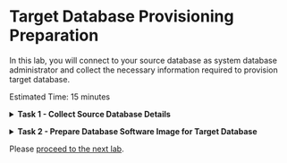 # Target Database Provisioning Preparation

In this lab, you will connect to your source database as system database administrator and collect the necessary information required to provision target database.


Estimated Time: 15 minutes

**<details><summary>Task 1 - Collect Source Database Details </summary>**
<p>

**1. Login to the Source Database system using the Public IP.**

   Username to login : opc 

   Use the private key generated earlier.

**2. Check the Opearating System version of the Source Database.**

   Execute the below command after login in as opc.
   
   cat /etc/os-release

   Please use similar commnads in case above command doesn't work for you ( in case you have selected different Source Database System than the one specified in Lab 2)

   You will get a output similar to the one below.

   ![ss1](./images/osver.png)

   Please note that Physical Offline Migration will work only for source databases with Linux based Operating System.

**3. Set the Database environment to connect to your database.**

   Switch user to Oracle using below command.

   sudo su - oracle

   Set the environment to connect to your database using below command.

   Type . oraenv and press enter 
    
   Enter ORCL when asked for ORACLE_SID and then press enter    --> Enter your DB name if that is different in case of on premise.

**4.  Check the database version of the Source Database.**

   In this livelab we have used Oracle Marketplace image for which you know the version that you have selected.

   However , In case you would like to know the database version with latest patches then please use the below command
    
   Execute 'opatch lsinventory' command as Oracle user.

   check for the output to determine the exact database version.

**5.  Check the Database Edition of the Source Database.**

   In this livelab we have used Oracle Marketplace image for Source Database which uses Oracle Database Enterprise Edition.

   However in case you would like know the Database Edition for your on premise Database then refer the below steps.

   Execute the below query after connecting to database using sqlplus.
   ```console
   select banner from v$version;
   ```
   You will receive an output similar to the one below which will have the Database Edition.

   ![ss2](./images/banner.png)

**6. Check Database characterset.**
   
   Run the below query to identify the database character set and national characterset.
   ```console
   select PARAMETER,VALUE from nls_database_parameters where parameter like '%NLS%CHARACTERSET';
   ```
   In your ouput NLS_CHARACTERSET is the database characterser and NLS_NCHAR_CHARACTERSET is the National Characterset.

   Sample output is shown below.

   ![ss3](./images/charset.png)

**7. Check enryption algorithm under sqlnet.ora.**

   Check the sqlnet.ora to identify any encryption algorithm mentioned.

**8. Generate patch inventory ouput.**

execute "opatch lsinventory" as oracle user in Source Database Server.

**9. Download inventory output to the Local Desktop.**

We will require this file in the Next Lab.

</p>
</details>

**<details><summary>Task 2 - Prepare Database Software Image for Target Database</summary>**
<p>

1. Navigate to Oracle Base Database.

   Click the Navigation Menu in the upper left, navigate to Oracle Database and then select Oracle Base Database.

   ![ss1](./images/nav.png)

2. Click on Database Software Images.

   Select the appropriate compartment and then click on "Database software images" under Resources.

   ![ss2](./images/image.png)

3. Click "Create Database software image".

   Enter Display Name as "DBImage-Source-DB" as below.

   ![ss3](./images/name.png)

4. Configure Database Software Image.

   Select database version as "19c"   (Same as the Major Version of your Source Database)

   Select PSU as 19.16.0.0 ( In case you have selected different version for Source Database in Lab 2 ,then select that version )

   Upload Oracle Home Patch inventory ouput generated in Task 1 as below.

   ![ss4](./images/config.png)

5. Create Database Software Image.

   Click on "Create Database software image" to create DB Image.

   This will take some time , please proceed to next Lab.

</p>
</details>

Please [proceed to the next lab](#next).



